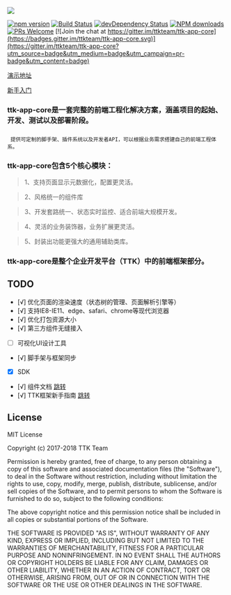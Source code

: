 

  ![](https://thethreekingdoms.github.io/ttk-ppt/core.png)



[![npm version](https://img.shields.io/npm/v/ttk-app-core.svg)](https://www.npmjs.com/package/ttk-app-core)
[![Build Status](https://img.shields.io/travis/thethreekingdoms/ttk-app-core/master.svg)](https://travis-ci.org/thethreekingdoms/ttk-app-core)
[![devDependency Status](https://img.shields.io/david/dev/thethreekingdoms/ttk-app-core.svg)](https://david-dm.org/thethreekingdoms/ttk-app-core#info=devDependencies)
[![NPM downloads](http://img.shields.io/npm/dm/ttk-app-core.svg?style=flat)](https://npmjs.org/package/ttk-app-core)
[![PRs Welcome](https://img.shields.io/badge/PRs-welcome-brightgreen.svg)](https://github.com/thethreekingdoms/ttk-app-core/pulls)
[![Join the chat at https://gitter.im/ttkteam/ttk-app-core](https://badges.gitter.im/ttkteam/ttk-app-core.svg)](https://gitter.im/ttkteam/ttk-app-core?utm_source=badge&utm_medium=badge&utm_campaign=pr-badge&utm_content=badge)
 
[演示地址](https://thethreekingdoms.github.io/html/#/ttk-edf-app-root/ttk-edf-app-login)

[新手入门](https://www.ttkteam.com)
  ### ttk-app-core是一套完整的前端工程化解决方案，涵盖项目的起始、开发、测试以及部署阶段。
  ### 
  ``` 提供可定制的脚手架、插件系统以及开发者API，可以根据业务需求搭建自己的前端工程体系。```
  

  ### ttk-app-core包含5个核心模块：   ###

> 1、支持页面显示元数据化，配置更灵活。

> 2、风格统一的组件库

> 3、开发套路统一、状态实时监控、适合前端大规模开发。

> 4、灵活的业务装饰器，业务扩展更灵活。

> 5、封装出功能更强大的通用辅助类库。

  ### ttk-app-core是整个企业开发平台（TTK）中的前端框架部分。  ###

## TODO

- [√] 优化页面的渲染速度（状态树的管理、页面解析引擎等）
- [√] 支持IE8-IE11、edge、safari、chrome等现代浏览器
- [√] 优化打包资源大小
- [√] 第三方组件无缝接入
- [ ] 可视化UI设计工具
- [√] 脚手架与框架同步
- [X] SDK
- [√] 组件文档 [跳转](https://thethreekingdoms.github.io/ttk-component/)
- [√] TTK框架新手指南 [跳转](https://www.kancloud.cn/test001001/ttk-guide/)
## License

MIT License

Copyright (c) 2017-2018 TTK Team

Permission is hereby granted, free of charge, to any person obtaining a copy
of this software and associated documentation files (the "Software"), to deal
in the Software without restriction, including without limitation the rights
to use, copy, modify, merge, publish, distribute, sublicense, and/or sell
copies of the Software, and to permit persons to whom the Software is
furnished to do so, subject to the following conditions:

The above copyright notice and this permission notice shall be included in all
copies or substantial portions of the Software.

THE SOFTWARE IS PROVIDED "AS IS", WITHOUT WARRANTY OF ANY KIND, EXPRESS OR
IMPLIED, INCLUDING BUT NOT LIMITED TO THE WARRANTIES OF MERCHANTABILITY,
FITNESS FOR A PARTICULAR PURPOSE AND NONINFRINGEMENT. IN NO EVENT SHALL THE
AUTHORS OR COPYRIGHT HOLDERS BE LIABLE FOR ANY CLAIM, DAMAGES OR OTHER
LIABILITY, WHETHER IN AN ACTION OF CONTRACT, TORT OR OTHERWISE, ARISING FROM,
OUT OF OR IN CONNECTION WITH THE SOFTWARE OR THE USE OR OTHER DEALINGS IN THE
SOFTWARE.


